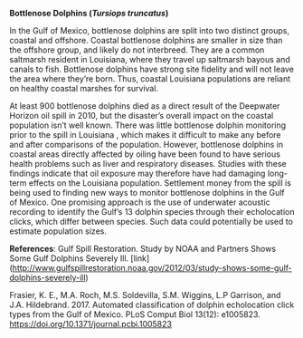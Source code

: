 **Bottlenose Dolphins (*Tursiops truncatus*)**

In the Gulf of Mexico, bottlenose dolphins are split into two distinct groups, coastal and offshore. Coastal bottlenose dolphins are smaller in size than the offshore group, and likely do not interbreed. They are a common saltmarsh resident in Louisiana, where they travel up saltmarsh bayous and canals to fish. Bottlenose dolphins have strong site fidelity and will not leave the area where they’re born. Thus, coastal Louisiana populations are reliant on healthy coastal marshes for survival.

At least 900 bottlenose dolphins died as a direct result of the Deepwater Horizon oil spill in 2010, but the disaster’s overall impact on the coastal population isn’t well known. There was little bottlenose dolphin monitoring prior to the spill in Louisiana , which makes it difficult to make any before and after comparisons of the population. However, bottlenose dolphins in coastal areas directly affected by oiling have been found to have serious health problems such as liver and respiratory diseases. Studies with these findings indicate that oil exposure may therefore have had damaging long-term effects on the Louisiana population. Settlement money from the spill is being used to finding new ways to monitor bottlenose dolphins in the Gulf of Mexico. One promising approach is the use of underwater acoustic recording to identify the Gulf’s 13 dolphin species through their echolocation clicks, which differ between species. Such data could potentially be used to estimate population sizes. 

**References**: Gulf Spill Restoration. Study by NOAA and Partners Shows Some Gulf Dolphins Severely Ill. [link]
(http://www.gulfspillrestoration.noaa.gov/2012/03/study-shows-some-gulf-dolphins-severely-ill)


Frasier, K. E., M.A. Roch, M.S. Soldevilla, S.M. Wiggins, L.P Garrison, and J.A. Hildebrand. 2017. Automated classification of dolphin echolocation click types from the Gulf of Mexico. PLoS Comput Biol 13(12): e1005823. https://doi.org/10.1371/journal.pcbi.1005823
